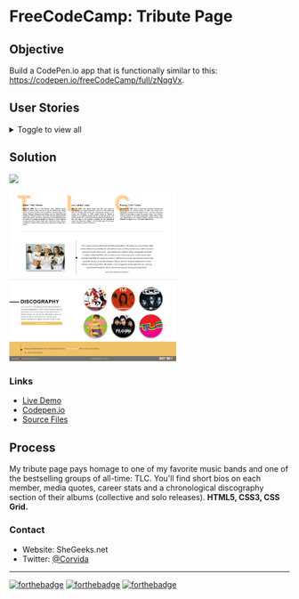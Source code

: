 # FreeCodeCamp: Tribute Page

## Objective
Build a CodePen.io app that is functionally similar to this: https://codepen.io/freeCodeCamp/full/zNqgVx.

## User Stories
<details><summary>Toggle to view all</summary>

1. An element with a corresponding id="main", which contains all other elements.

2. An element with a corresponding id="title", which contains a string (i.e. text) that describes the subject of the tribute page (e.g. "Dr. Norman Borlaug").

3. A div element with a corresponding id="img-div".

4. Within the img-div element, there should be an img element with a corresponding id="image".

5. Within the img-div element, there should bean element with a corresponding id="img-caption" that contains textual content describing the image shown in img-div.

6. An element with a corresponding id="tribute-info", which contains textual content describing the subject of the tribute page.

7. An a element with a corresponding id="tribute-link", which links to an outside site that contains additional information about the subject of the tribute page. HINT: You must give your element an attribute of target and set it to _blank in order for your link to open in a new tab (i.e. target="_blank").

8. The img element should responsively resize, relative to the width of its parent element, without exceeding its original size.

9. The img element should be centered within its parent element.
</details>

## Solution
<img src="corvida-raven-tribute-page-top.png" height="300">

<img src="corvida-raven-tribute-page-middle.png" width="300"><img src="corvida-raven-tribute-page-bottom.png" width="300"> 

### Links
- [Live Demo](https://shegeeks.github.io/FreeCodeCamp-Projects/Tribute%20Page/index.html)
- [Codepen.io](https://codepen.io/corvida/details/ZEBNZMY)
- [Source Files](https://github.com/SheGeeks/FreeCodeCamp-Projects/tree/main/Tribute%20Page)

## Process
My tribute page pays homage to one of my favorite music bands and one of the bestselling groups of all-time: TLC. You'll find short bios on each member, media quotes, career stats and a chronological discography section of their albums (collective and solo releases). **HTML5, CSS3, CSS Grid.**

### Contact
- Website: SheGeeks.net
- Twitter: [@Corvida](https://www.twitter.com/corvida)

---

[![forthebadge](https://forthebadge.com/images/badges/built-with-love.svg)](https://forthebadge.com) [![forthebadge](https://forthebadge.com/images/badges/validated-html5.svg)](https://forthebadge.com) [![forthebadge](https://forthebadge.com/images/badges/uses-css.svg)](https://forthebadge.com)
